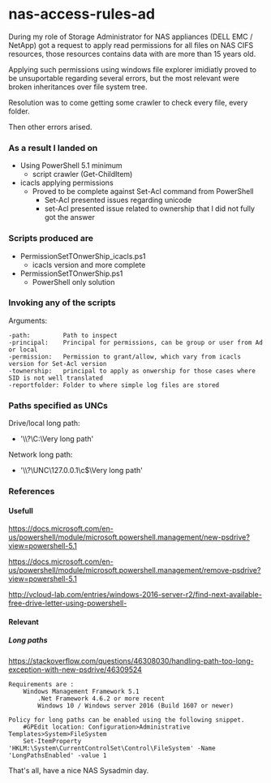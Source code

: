 
# nas-access-rules-ad
During my role of Storage Administrator for NAS appliances (DELL EMC / NetApp) got a request to apply read permissions for all files on NAS CIFS resources, those resources contains data with are more than 15 years old.

Applying such permissions using windows file explorer imidiatly proved to be unsuportable regarding several errors, but the most relevant were broken inheritances over file system tree.

Resolution was to come getting some crawler to check every file, every folder.

Then other errors arised.

### As a result I landed on
 - Using PowerShell 5.1 minimum
	 - script crawler (Get-ChildItem)
 - icacls applying permissions
	 - Proved to be complete against Set-Acl command from PowerShell
		 - Set-Acl presented issues regarding unicode
		 - set-Acl presented issue related to ownership  that I did not fully got the answer

### Scripts produced are
 - PermissionSetTOnwerShip_icacls.ps1
	- icacls version and more complete
- PermissionSetTOnwerShip.ps1
	- PowerShell only solution
    
### Invoking any of the scripts

Arguments:

    -path:         Path to inspect
    -principal:    Principal for permissions, can be group or user from Ad or local
    -permission:   Permission to grant/allow, which vary from icacls version for Set-Acl version
    -townership:   principal to apply as onwership for those cases where SID is not well translated
    -reportfolder: Folder to where simple log files are stored

### Paths specified as UNCs

Drive/local long path:
- '\\\\\?\C:\Very long path'

Network long path:
- '\\\\\?\UNC\127.0.0.1\c$\Very long path\'

### References
#### Usefull

https://docs.microsoft.com/en-us/powershell/module/microsoft.powershell.management/new-psdrive?view=powershell-5.1

https://docs.microsoft.com/en-us/powershell/module/microsoft.powershell.management/remove-psdrive?view=powershell-5.1

http://vcloud-lab.com/entries/windows-2016-server-r2/find-next-available-free-drive-letter-using-powershell-

#### Relevant
##### Long paths

https://stackoverflow.com/questions/46308030/handling-path-too-long-exception-with-new-psdrive/46309524

    Requirements are :    
	    Windows Management Framework 5.1
    	    .Net Framework 4.6.2 or more recent
    	    Windows 10 / Windows server 2016 (Build 1607 or newer)
    
    Policy for long paths can be enabled using the following snippet.
  	    #GPEdit location: Configuration>Administrative Templates>System>FileSystem
	    Set-ItemProperty 'HKLM:\System\CurrentControlSet\Control\FileSystem' -Name 'LongPathsEnabled' -value 1

    
That's all, have a nice NAS Sysadmin day.


